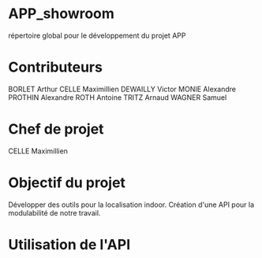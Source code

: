 # APP_showroom
répertoire global pour le développement du projet APP

# Contributeurs
BORLET Arthur
CELLE Maximillien
DEWAILLY Victor
MONIE Alexandre
PROTHIN Alexandre
ROTH Antoine
TRITZ Arnaud
WAGNER Samuel

# Chef de projet
CELLE Maximillien

# Objectif du projet
Développer des outils pour la localisation indoor. Création d'une API pour la modulabilité de notre travail.

# Utilisation de l'API
